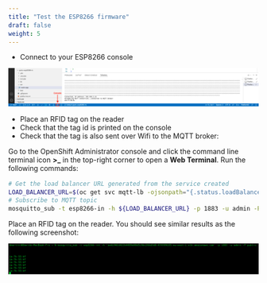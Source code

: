 ```yaml
---
title: "Test the ESP8266 firmware"
draft: false
weight: 5
---
```


* Connect to your ESP8266 console

![PlatformIO console](/images/platformIO-esp-console.png)

* Place an RFID tag on the reader
* Check that the tag id is printed on the console
* Check that the tag is also sent over Wifi to the MQTT broker:

Go to the OpenShift Administrator console and click the command line terminal icon **>_** in the top-right corner to open a **Web Terminal**. Run the following commands:

```sh
# Get the load balancer URL generated from the service created
LOAD_BALANCER_URL=$(oc get svc mqtt-lb -ojsonpath="{.status.loadBalancer.ingress[0].hostname}")
# Subscribe to MQTT topic
mosquitto_sub -t esp8266-in -h ${LOAD_BALANCER_URL} -p 1883 -u admin -P public
```

Place an RFID tag on the reader. You should see similar results as the following screenshot:

![PlatformIO result](/images/platformIO-esp-test.png)